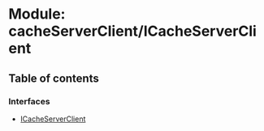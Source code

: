 # Module: cacheServerClient/ICacheServerClient

## Table of contents

### Interfaces

- [ICacheServerClient](../interfaces/cacheServerClient_ICacheServerClient.ICacheServerClient.md)
